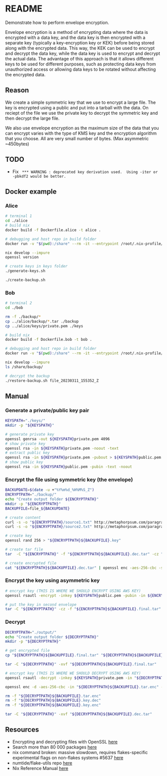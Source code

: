 # README

Demonstrate how to perform envelope encryption.  

Envelope encryption is a method of encrypting data where the data is encrypted with a data key, and the data key is then encrypted with a separate key (typically a key-encryption key or KEK) before being stored along with the encrypted data. This way, the KEK can be used to encrypt and decrypt the data key, while the data key is used to encrypt and decrypt the actual data. The advantage of this approach is that it allows different keys to be used for different purposes, such as protecting data keys from unauthorized access or allowing data keys to be rotated without affecting the encrypted data.  

## Reason

We create a simple symmetric key that we use to encrypt a large file.  The key is encrypted using a public and put into a tarball with the data.  On reciept of the file we use the private key to decrypt the symmetric key and then decrypt the large file.  

We also use envelope encryption as the maximum size of the data that you can encrypt varies with the type of KMS key and the encryption algorithm that you choose.  All are very small number of bytes.  (Max asymmetric ~450bytes)  

## TODO

* Fix ` *** WARNING : deprecated key derivation used.  Using -iter or -pbkdf2 would be better.`

## Docker example

### Alice

```sh
# terminal 1
cd ./alice
# build nix
docker build -f Dockerfile.alice -t alice .

# debugging and host repo in build folder
docker run -v "$(pwd):/share" --rm -it --entrypoint /root/.nix-profile/bin/bash alice 

nix develop --impure
openssl version

# create keys in keys folder
./generate-keys.sh 

./create-backup.sh
```

### Bob

```sh
# terminal 2
cd ./bob

rm -f ./backup/*
cp ../alice/backup/*.tar ./backup
cp ../alice/keys/private.pem ./keys

# build nix
docker build -f Dockerfile.bob -t bob .

# debugging and host repo in build folder
docker run -v "$(pwd):/share" --rm -it --entrypoint /root/.nix-profile/bin/bash bob 

nix develop --impure
ls /share/backup/

# decrypt the backup
./restore-backup.sh file_20230311_155352_Z
```

## Manual

### Generate a private/public key pair

```sh
KEYSPATH="./keys/"
mkdir -p "${KEYSPATH}"

# generate private key
openssl genrsa -out ${KEYSPATH}private.pem 4096
# show private key
openssl rsa -in ${KEYSPATH}private.pem -noout -text
# extract public key
openssl rsa -in ${KEYSPATH}private.pem -pubout > ${KEYSPATH}public.pem
# show public key
openssl rsa -in ${KEYSPATH}public.pem -pubin -text -noout
```

### Encrypt the file using symmetric key (the envelope)

```sh
BACKUPDATE=$(date -u +"%Y%m%d_%H%M%S_Z")
ENCRYPTPATH="./backup/"
echo "Create output folder ${ENCRYPTPATH}"
mkdir -p "${ENCRYPTPATH}"
BACKUPFILE=file_${BACKUPDATE}

# create content
curl -s -o "${ENCRYPTPATH}/source1.txt" http://metaphorpsum.com/paragraphs/2  
curl -s -o "${ENCRYPTPATH}/source2.txt" http://metaphorpsum.com/paragraphs/5  

# create key
openssl rand 256 > "${ENCRYPTPATH}${BACKUPFILE}.key"

# create tar file
tar  -C "${ENCRYPTPATH}" -f "${ENCRYPTPATH}${BACKUPFILE}.dec.tar" -cz "source1.txt" "source2.txt"  

# create encrypted file
cat "${ENCRYPTPATH}${BACKUPFILE}.dec.tar" | openssl enc -aes-256-cbc -salt -out "${ENCRYPTPATH}${BACKUPFILE}.tar.enc" -pass "file:${ENCRYPTPATH}${BACKUPFILE}.key" -md sha256  
```

### Encrypt the key using asymmetric key

```sh
# encrypt key (THIS IS WHERE WE SHOULD ENCRYPT USING AWS KEY)
openssl rsautl -encrypt -inkey ${KEYSPATH}public.pem -pubin -in ${ENCRYPTPATH}${BACKUPFILE}.key -out "${ENCRYPTPATH}${BACKUPFILE}.key.enc"

# put the key in second envelope
tar -C "${ENCRYPTPATH}" -cz -f "${ENCRYPTPATH}${BACKUPFILE}.final.tar" "${BACKUPFILE}.tar.enc" "${BACKUPFILE}.key.enc" 
```

### Decrypt

```sh
DECRYPTPATH="./output/"
echo "Create output folder ${DECRYPTPATH}"
mkdir -p "${DECRYPTPATH}"

# get encrypted file
cp "${ENCRYPTPATH}${BACKUPFILE}.final.tar" "${DECRYPTPATH}${BACKUPFILE}.final.tar"

tar -C "${DECRYPTPATH}" -xvf "${DECRYPTPATH}${BACKUPFILE}.final.tar" 

# encrypt key (THIS IS WHERE WE SHOULD DECRYPT USING AWS KEY)
openssl rsautl -decrypt -inkey ${KEYSPATH}private.pem -in "${DECRYPTPATH}${BACKUPFILE}.key.enc" > "${DECRYPTPATH}${BACKUPFILE}.key.dec"

openssl enc -d -aes-256-cbc -in "${DECRYPTPATH}${BACKUPFILE}.tar.enc" -pass "file:${DECRYPTPATH}${BACKUPFILE}.key.dec" -md sha256 > "${DECRYPTPATH}${BACKUPFILE}.dec.tar"

rm -f "${DECRYPTPATH}${BACKUPFILE}.tar.enc"
rm -f "${DECRYPTPATH}${BACKUPFILE}.key.dec"
rm -f "${DECRYPTPATH}${BACKUPFILE}.key.enc"

tar -C "${DECRYPTPATH}" -xvf "${DECRYPTPATH}${BACKUPFILE}.dec.tar"
```

## Resources

* Encrypting and decrypting files with OpenSSL [here](https://opensource.com/article/21/4/encryption-decryption-openssl)  
* Search more than 80 000 packages [here](https://search.nixos.org/)
* nix command broken: massive slowdown, requires flakes-specific experimental flags on non-flakes systems #5637 [here](https://github.com/NixOS/nix/issues/5637)
* numtide/flake-utils repo [here](https://github.com/numtide/flake-utils)
* Nix Reference Manual [here](https://nixos.org/manual/nix/unstable/command-ref/new-cli/nix3-develop.html)  

